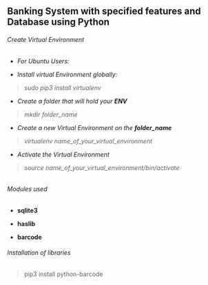 ## Banking System with specified features and Database using Python


<h6> Create Virtual Environment<h6>

* For Ubuntu Users:

* Install virtual Environment globally:

> sudo pip3 install virtualenv

* Create a folder that will hold your **ENV**

> mkdir folder_name

* Create a new Virtual Environment on the **folder_name**

> virtualenv name_of_your_virtual_environment

* Activate the Virtual Environment

> source name_of_your_virtual_environment/bin/activate



<h6> Modules used</h6>

* **sqlite3**

* **haslib**

* **barcode**

<h6> Installation of libraries</h6>

> pip3 install python-barcode